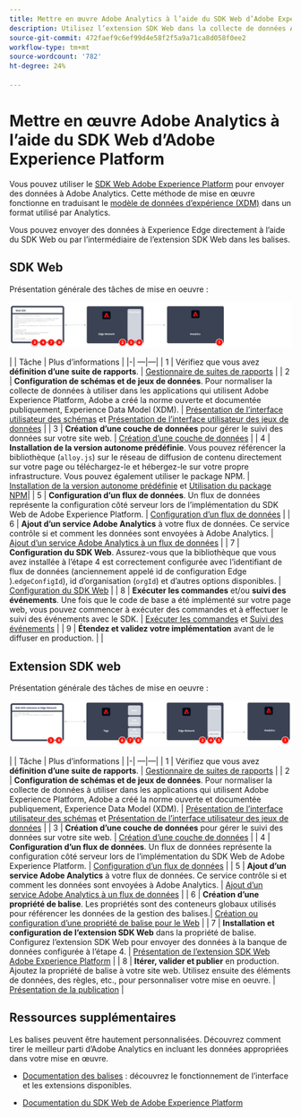```yaml
---
title: Mettre en œuvre Adobe Analytics à l’aide du SDK Web d’Adobe Experience Platform
description: Utilisez l’extension SDK Web dans la collecte de données Adobe Experience Platform pour envoyer des données à Adobe Analytics.
source-git-commit: 472faef9c6ef99d4e58f2f5a9a71ca8d058f0ee2
workflow-type: tm+mt
source-wordcount: '782'
ht-degree: 24%

---
```


# Mettre en œuvre Adobe Analytics à l’aide du SDK Web d’Adobe Experience Platform

Vous pouvez utiliser le [SDK Web Adobe Experience Platform](https://experienceleague.adobe.com/docs/experience-platform/tags/extensions/client/sdk/overview.html) pour envoyer des données à Adobe Analytics. Cette méthode de mise en œuvre fonctionne en traduisant le [modèle de données d’expérience (XDM)](https://experienceleague.adobe.com/docs/experience-platform/xdm/home.html?lang=fr) dans un format utilisé par Analytics.

Vous pouvez envoyer des données à Experience Edge directement à l’aide du SDK Web ou par l’intermédiaire de l’extension SDK Web dans les balises.

## SDK Web

Présentation générale des tâches de mise en oeuvre :

![Mise en oeuvre d’Adobe Analytics à l’aide du workflow SDK Web](../../assets/websdk-annotated.png)

| | Tâche | Plus d’informations | |-| —|—| | 1 | Vérifiez que vous avez **définition d’une suite de rapports**. | [Gestionnaire de suites de rapports](../../../admin/admin/c-manage-report-suites/report-suites-admin.md) | | 2 | **Configuration de schémas et de jeux de données**. Pour normaliser la collecte de données à utiliser dans les applications qui utilisent Adobe Experience Platform, Adobe a créé la norme ouverte et documentée publiquement, Experience Data Model (XDM). | [Présentation de l’interface utilisateur des schémas](https://experienceleague.adobe.com/docs/experience-platform/xdm/ui/overview.html?lang=fr) et [Présentation de l’interface utilisateur des jeux de données](https://experienceleague.adobe.com/docs/experience-platform/catalog/datasets/user-guide.html?lang=fr) | | 3 | **Création d’une couche de données** pour gérer le suivi des données sur votre site web. | [Création d’une couche de données](../../prepare/data-layer.md) | | 4 | **Installation de la version autonome prédéfinie**. Vous pouvez référencer la bibliothèque (`alloy.js`) sur le réseau de diffusion de contenu directement sur votre page ou téléchargez-le et hébergez-le sur votre propre infrastructure. Vous pouvez également utiliser le package NPM. | [Installation de la version autonome prédéfinie](https://experienceleague.adobe.com/docs/experience-platform/edge/fundamentals/installing-the-sdk.html?lang=en#option-2%3A-installing-the-prebuilt-standalone-version) et [Utilisation du package NPM](https://experienceleague.adobe.com/docs/experience-platform/edge/fundamentals/installing-the-sdk.html?lang=en#option-3%3A-using-the-npm-package)| | 5 | **Configuration d’un flux de données**. Un flux de données représente la configuration côté serveur lors de l’implémentation du SDK Web de Adobe Experience Platform. | [Configuration d’un flux de données](https://experienceleague.adobe.com/docs/experience-platform/edge/datastreams/configure.html?lang=en) | | 6 | **Ajout d’un service Adobe Analytics** à votre flux de données. Ce service contrôle si et comment les données sont envoyées à Adobe Analytics. | [Ajout d’un service Adobe Analytics à un flux de données](https://experienceleague.adobe.com/docs/experience-platform/edge/datastreams/configure.html?lang=en#analytics) | | 7 | **Configuration du SDK Web**. Assurez-vous que la bibliothèque que vous avez installée à l’étape 4 est correctement configurée avec l’identifiant de flux de données (anciennement appelé id de configuration Edge ).`edgeConfigId`), id d’organisation (`orgId`) et d’autres options disponibles. | [Configuration du SDK Web](https://experienceleague.adobe.com/docs/experience-platform/edge/fundamentals/configuring-the-sdk.html?lang=fr) | | 8 | **Exécuter les commandes** et/ou **suivi des événements**. Une fois que le code de base a été implémenté sur votre page web, vous pouvez commencer à exécuter des commandes et à effectuer le suivi des événements avec le SDK. | [Exécuter les commandes](https://experienceleague.adobe.com/docs/experience-platform/edge/fundamentals/executing-commands.html?lang=en) et [Suivi des événements](https://experienceleague.adobe.com/docs/experience-platform/edge/fundamentals/tracking-events.html?lang=en) | | 9 | **Étendez et validez votre implémentation** avant de le diffuser en production. | |



## Extension SDK web

Présentation générale des tâches de mise en oeuvre :

![Mise en oeuvre d’Adobe Analytics à l’aide du workflow d’extension du SDK Web](../../assets/websdk-extension-annotated.png)

| | Tâche | Plus d’informations | |-| —|—| | 1 | Vérifiez que vous avez **définition d’une suite de rapports**. | [Gestionnaire de suites de rapports](../../../admin/admin/c-manage-report-suites/report-suites-admin.md) | | 2 | **Configuration de schémas et de jeux de données**. Pour normaliser la collecte de données à utiliser dans les applications qui utilisent Adobe Experience Platform, Adobe a créé la norme ouverte et documentée publiquement, Experience Data Model (XDM). | [Présentation de l’interface utilisateur des schémas](https://experienceleague.adobe.com/docs/experience-platform/xdm/ui/overview.html?lang=fr) et [Présentation de l’interface utilisateur des jeux de données](https://experienceleague.adobe.com/docs/experience-platform/catalog/datasets/user-guide.html?lang=fr) | | 3 | **Création d’une couche de données** pour gérer le suivi des données sur votre site web. | [Création d’une couche de données](../../prepare/data-layer.md) | | 4 | **Configuration d’un flux de données**. Un flux de données représente la configuration côté serveur lors de l’implémentation du SDK Web de Adobe Experience Platform. | [Configuration d’un flux de données](https://experienceleague.adobe.com/docs/experience-platform/edge/datastreams/configure.html?lang=en) | | 5 | **Ajout d’un service Adobe Analytics** à votre flux de données. Ce service contrôle si et comment les données sont envoyées à Adobe Analytics. | [Ajout d’un service Adobe Analytics à un flux de données](https://experienceleague.adobe.com/docs/experience-platform/edge/datastreams/configure.html?lang=en#analytics) | | 6 | **Création d’une propriété de balise**. Les propriétés sont des conteneurs globaux utilisés pour référencer les données de la gestion des balises.| [Création ou configuration d’une propriété de balise pour le Web](https://experienceleague.adobe.com/docs/experience-platform/tags/admin/companies-and-properties.html?lang=en#for-web) | | 7 | **Installation et configuration de l’extension SDK Web** dans la propriété de balise. Configurez l’extension SDK Web pour envoyer des données à la banque de données configurée à l’étape 4. | [Présentation de l’extension SDK Web Adobe Experience Platform](https://experienceleague.adobe.com/docs/experience-platform/tags/extensions/client/sdk/overview.html?lang=en) | | 8 | **Itérer, valider et publier** en production. Ajoutez la propriété de balise à votre site web. Utilisez ensuite des éléments de données, des règles, etc., pour personnaliser votre mise en oeuvre. | [Présentation de la publication](https://experienceleague.adobe.com/docs/experience-platform/tags/publish/overview.html?lang=fr) |



## Ressources supplémentaires

Les balises peuvent être hautement personnalisées. Découvrez comment tirer le meilleur parti d’Adobe Analytics en incluant les données appropriées dans votre mise en œuvre.

- [Documentation des balises](https://experienceleague.adobe.com/docs/experience-platform/tags/home.html?lang=fr#) : découvrez le fonctionnement de l’interface et les extensions disponibles.

- [Documentation du SDK Web de Adobe Experience Platform](https://experienceleague.adobe.com/docs/web-sdk.html?lang=fr)
